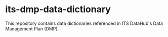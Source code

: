 # its-dmp-data-dictionary
This repository contains data dictionaries referenced in ITS DataHub's Data Management Plan (DMP).
